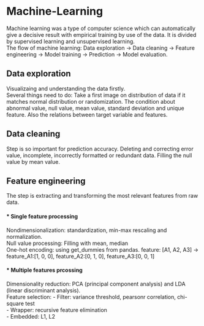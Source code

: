 # Machine-Learning
Machine learning was a type of computer science which can automatically give a decisive result with empirical training by use of the data. It is divided by supervised learning and unsupervised learning.  
The flow of machine learning: Data exploration -> Data cleaning -> Feature engineering -> Model training -> Prediction -> Model evaluation.

## Data exploration
Visualizaing and understanding the data firstly.  
Several things need to do: Take a first image on distribution of data if it matches normal distribution or randomization. The condition about abnormal value, null value, mean value, standard deviation and unique feature. Also the relations between target variable and features.

## Data cleaning
Step is so important for prediction accuracy. Deleting and correcting error value, incomplete, incorrectly formatted or redundant data. Filling the null value by mean value. 

## Feature engineering
The step is extracting and transforming the most relevant features from raw data.  
#### * Single feature processing 
Nondimensionalization: standardization, min-max rescaling and normalization.  
Null value processing: Filling with mean, median  
One-hot encoding: using get_dummies from pandas. feature: [A1, A2, A3] -> feature_A1:[1, 0, 0], feature_A2:[0, 1, 0], feature_A3:[0, 0, 1]  
#### * Multiple features prcossing
Dimensionality reduction: PCA (principal component analysis) and LDA (linear discriminant analysis).   
Feature selection: - Filter: variance threshold, pearsonr correlation, chi-square test  
                   - Wrapper: recursive feature elimination  
                   - Embedded: L1, L2  
